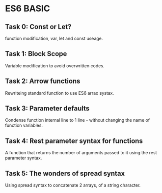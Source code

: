 # ES6 BASIC

## Task 0: Const or Let?

function modification, var, let and const useage.

## Task 1: Block Scope

Variable modification to avoid overwritten codes.

## Task 2: Arrow functions

Rewriteing standard function to use ES6 arrao systax.

## Task 3: Parameter defaults

Condense function internal line to 1 line - without changing the name of function variables.

## Task 4: Rest parameter syntax for functions

A function that returns the number of arguments passed to it using the rest parameter syntax.

## Task 5: The wonders of spread syntax

Using spread syntax to concatenate 2 arrays, of a string character.
